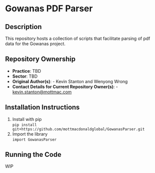# Gowanas PDF Parser

## Description
This repository hosts a collection of scripts that facilitate parsing of pdf data for the Gowanas project. 

## Repository Ownership
* **Practice**: TBD
* **Sector**: TBD
* **Original Author(s)**: - Kevin Stanton and Wenyong Wrong
* **Contact Details for Current Repository Owner(s)**: - kevin.stanton@mottmac.com
## Installation Instructions

1. Install with pip <br />
`pip install git+https://github.com/mottmacdonaldglobal/GowanasParser.git`
2. Import the library <br />
`import GowanasParser`

## Running the Code
WIP

```

```
